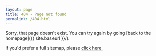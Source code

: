 ```yaml
---
layout: page
title: 404 - Page not found
permalink: /404.html
---
```


Sorry, that page doesn't exist. You can try again by going [back to the homepage]({{ site.baseurl }}/).

If you'd prefer a full sitemap, please [click here.](https://nnichols.github.io/sitemap)
